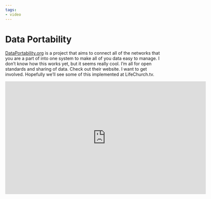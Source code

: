 ```yaml
---
tags:
- video
---
```


# Data Portability

[DataPortability.org](http://web.archive.org/web/20080221182117/http://dataportability.org/) is a project that aims to connect all of the networks that you are a part of into one system to make all of you data easy to manage. I don’t know how this works yet, but it seems really cool. I’m all for open standards and sharing of data. Check out their website. I want to get involved. Hopefully we’ll see some of this implemented at LifeChurch.tv.

<iframe src="
https://player.vimeo.com/video/610179" width="640" height="360" frameborder="0" webkitAllowFullScreen mozallowfullscreen allowFullScreen></iframe>
